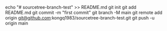 echo "# sourcetree-branch-test" >> README.md
git init
git add README.md
git commit -m "first commit"
git branch -M main
git remote add origin git@github.com:kongq1983/sourcetree-branch-test.git
git push -u origin main